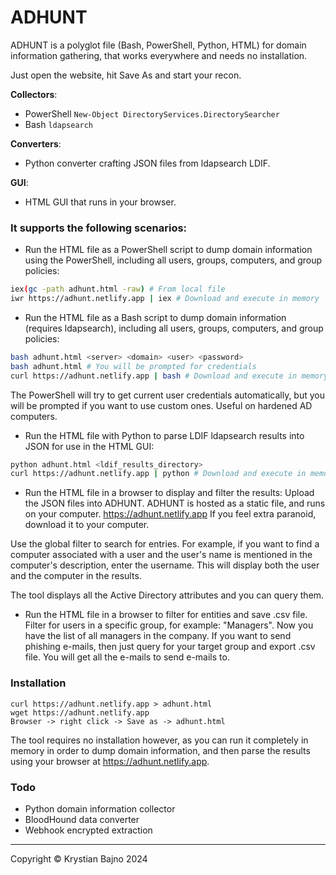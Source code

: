 # ADHUNT
ADHUNT is a polyglot file (Bash, PowerShell, Python, HTML) for domain information gathering, that works everywhere and needs no installation.

Just open the website, hit Save As and start your recon.

**Collectors**:
- PowerShell `New-Object DirectoryServices.DirectorySearcher`
- Bash `ldapsearch` 

**Converters**:
- Python converter crafting JSON files from ldapsearch LDIF.

**GUI**:
- HTML GUI that runs in your browser.

### It supports the following scenarios:

- Run the HTML file as a PowerShell script to dump domain information using the PowerShell, including all users, groups, computers, and group policies:
```bash
iex(gc -path adhunt.html -raw) # From local file
iwr https://adhunt.netlify.app | iex # Download and execute in memory
```

- Run the HTML file as a Bash script to dump domain information (requires ldapsearch), including all users, groups, computers, and group policies:
```bash
bash adhunt.html <server> <domain> <user> <password>
bash adhunt.html # You will be prompted for credentials
curl https://adhunt.netlify.app | bash # Download and execute in memory
```

The PowerShell will try to get current user credentials automatically, but you will be prompted if you want to use custom ones. Useful on hardened AD computers.

- Run the HTML file with Python to parse LDIF ldapsearch results into JSON for use in the HTML GUI:
```bash
python adhunt.html <ldif_results_directory>
curl https://adhunt.netlify.app | python # Download and execute in memory
```

- Run the HTML file in a browser to display and filter the results:
Upload the JSON files into ADHUNT. ADHUNT is hosted as a static file, and runs on your computer.
https://adhunt.netlify.app
If you feel extra paranoid, download it to your computer.

Use the global filter to search for entries. For example, if you want to find a computer associated with a user and the user's name is mentioned in the computer's description, enter the username. This will display both the user and the computer in the results.

The tool displays all the Active Directory attributes and you can query them.

- Run the HTML file in a browser to filter for entities and save .csv file.
Filter for users in a specific group, for example: "Managers". Now you have the list of all managers in the company.
If you want to send phishing e-mails, then just query for your target group and export .csv file. You will get all the e-mails to send e-mails to.

### Installation
```
curl https://adhunt.netlify.app > adhunt.html
wget https://adhunt.netlify.app
Browser -> right click -> Save as -> adhunt.html
```
The tool requires no installation however, as you can run it completely in memory in order to dump domain information, and then parse the results using your browser at https://adhunt.netlify.app.

### Todo
- Python domain information collector
- BloodHound data converter
- Webhook encrypted extraction

---
Copyright © Krystian Bajno 2024
